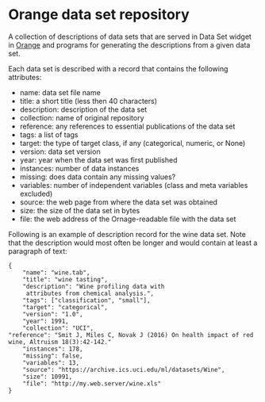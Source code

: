 # Orange data set repository

A collection of descriptions of data sets that are served in Data Set widget in [Orange](http://orange.biolab.si) and programs for generating the descriptions from a given data set.

Each data set is described with a record that contains the following attributes:

* name: data set file name
* title:  a short title (less then 40 characters)
* description:  description of the data set
* collection: name of original repository
* reference: any references to essential publications of the data set
* tags: a list of tags
* target: the type of target class, if any (categorical, numeric, or None)
* version:  data set version
* year: year when the data set was first published
* instances: number of data instances
* missing: does data contain any missing values?
* variables: number of independent variables (class and meta variables excluded)
* source: the web page from where the data set was obtained
* size: the size of the data set in bytes
* file: the web address of the Ornage-readable file with the data set

Following is an example of description record for the wine data set. Note that the description would most often be longer and would contain at least a paragraph of text:

    {
        "name": "wine.tab", 
        "title": "wine tasting",  
        "description": "Wine profiling data with
	     attributes from chemical analysis.",  
        "tags": ["classification", "small"],  
        "target": "categorical",  
        "version": "1.0",  
        "year": 1991,  
        "collection": "UCI",  
	"reference": "Smit J, Miles C, Novak J (2016) On health impact of red wine, Altruism 18(3):42-142."
        "instances": 178,  
        "missing": false,  
        "variables": 13,  
        "source": "https://archive.ics.uci.edu/ml/datasets/Wine", 
        "size": 10991,  
        "file": "http://my.web.server/wine.xls"
    }
